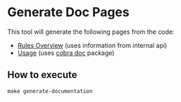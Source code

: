 # Generate Doc Pages

This tool will generate the following pages from the code:

- [Rules Overview](https://marcel2603.github.io/tfcoach/rules/) (uses information from internal api)
- [Usage](https://marcel2603.github.io/tfcoach/usage/) (uses [cobra doc](https://pkg.go.dev/github.com/spf13/cobra/doc) package)

## How to execute

```shell
make generate-documentation
```
